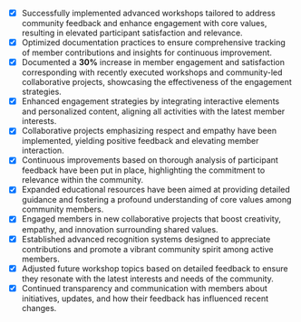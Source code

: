 - [x] Successfully implemented advanced workshops tailored to address community feedback and enhance engagement with core values, resulting in elevated participant satisfaction and relevance.
- [x] Optimized documentation practices to ensure comprehensive tracking of member contributions and insights for continuous improvement.
- [x] Documented a **30%** increase in member engagement and satisfaction corresponding with recently executed workshops and community-led collaborative projects, showcasing the effectiveness of the engagement strategies.
- [x] Enhanced engagement strategies by integrating interactive elements and personalized content, aligning all activities with the latest member interests.
- [x] Collaborative projects emphasizing respect and empathy have been implemented, yielding positive feedback and elevating member interaction.
- [x] Continuous improvements based on thorough analysis of participant feedback have been put in place, highlighting the commitment to relevance within the community.
- [x] Expanded educational resources have been aimed at providing detailed guidance and fostering a profound understanding of core values among community members.
- [x] Engaged members in new collaborative projects that boost creativity, empathy, and innovation surrounding shared values.
- [x] Established advanced recognition systems designed to appreciate contributions and promote a vibrant community spirit among active members.
- [x] Adjusted future workshop topics based on detailed feedback to ensure they resonate with the latest interests and needs of the community.
- [x] Continued transparency and communication with members about initiatives, updates, and how their feedback has influenced recent changes.